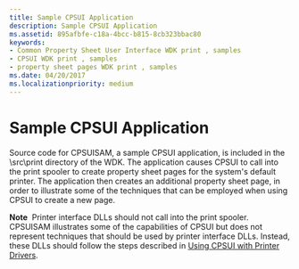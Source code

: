 ```yaml
---
title: Sample CPSUI Application
description: Sample CPSUI Application
ms.assetid: 895afbfe-c18a-4bcc-b815-8cb323bbac80
keywords:
- Common Property Sheet User Interface WDK print , samples
- CPSUI WDK print , samples
- property sheet pages WDK print , samples
ms.date: 04/20/2017
ms.localizationpriority: medium
---
```


# Sample CPSUI Application





Source code for CPSUISAM, a sample CPSUI application, is included in the \\src\\print directory of the WDK. The application causes CPSUI to call into the print spooler to create property sheet pages for the system's default printer. The application then creates an additional property sheet page, in order to illustrate some of the techniques that can be employed when using CPSUI to create a new page.

**Note**  Printer interface DLLs should not call into the print spooler. CPSUISAM illustrates some of the capabilities of CPSUI but does not represent techniques that should be used by printer interface DLLs. Instead, these DLLs should follow the steps described in [Using CPSUI with Printer Drivers](using-cpsui-with-printer-drivers.md).

 

 

 




